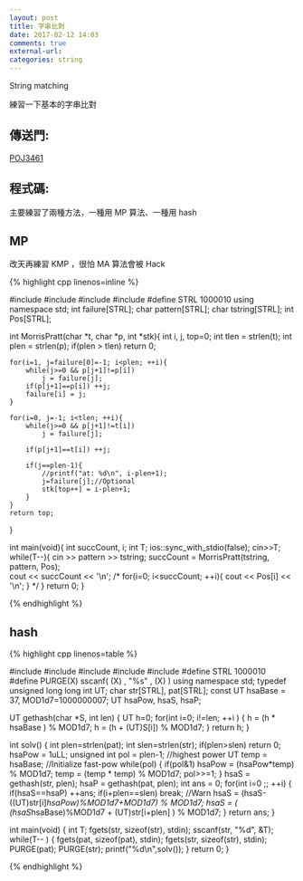 ```yaml
---
layout: post
title: 字串比對
date: 2017-02-12 14:03
comments: true
external-url:
categories: string
---
```


String matching

練習一下基本的字串比對

## 傳送門:
[POJ3461](http://poj.org/problem?id=3461)

## 程式碼:
主要練習了兩種方法，一種用 MP 算法、一種用 hash

## MP
改天再練習 KMP ，很怕 MA 算法會被 Hack

{% highlight cpp linenos=inline %}

#include <iostream>
#include <cstdio>
#include <cstdlib>
#include <cstring>
#define STRL 1000010
using namespace std;
int failure[STRL];
char pattern[STRL];
char tstring[STRL];
int Pos[STRL];

int MorrisPratt(char *t, char *p, int *stk){
    int i, j, top=0;
    int tlen = strlen(t);
    int plen = strlen(p);
    if(plen > tlen) return 0;

    for(i=1, j=failure[0]=-1; i<plen; ++i){
        while(j>=0 && p[j+1]!=p[i])
            j = failure[j];
        if(p[j+1]==p[i]) ++j;
        failure[i] = j;
    }

    for(i=0, j=-1; i<tlen; ++i){
        while(j>=0 && p[j+1]!=t[i])
            j = failure[j];

        if(p[j+1]==t[i]) ++j;

        if(j==plen-1){
            //printf("at: %d\n", i-plen+1);
            j=failure[j];//Optional
            stk[top++] = i-plen+1;
        }
    }
    return top;
}

int main(void){
    int succCount, i;
    int T;
    ios::sync_with_stdio(false);
    cin>>T;
    while(T--){
        cin >> pattern >> tstring;
        succCount = MorrisPratt(tstring, pattern, Pos);             
        cout << succCount << '\n';
        /*
        for(i=0; i<succCount; ++i){
            cout << Pos[i] << '\n';
        }
        */
    }
    return 0;
}

{% endhighlight %}

## hash

{% highlight cpp linenos=table %}

#include <iostream>
#include <string>
#include <cstdio>
#include <cstdlib>
#include <cstring>
#define STRL 1000010
#define PURGE(X) sscanf( (X) , "%s" , (X) )
using namespace std;
typedef unsigned long long int UT;
char str[STRL], pat[STRL];
const UT hsaBase = 37, MOD1d7=1000000007;
UT hsaPow, hsaS, hsaP;

UT gethash(char *S, int len) {
    UT h=0;
    for(int i=0; i!=len; ++i ) {
        h = (h * hsaBase  ) % MOD1d7;
        h = (h + (UT)S[i]) % MOD1d7;
    }
    return h;
}

int solv() {
    int plen=strlen(pat);
    int slen=strlen(str);
    if(plen>slen) return 0;
    hsaPow = 1uLL;
    unsigned int pol = plen-1; //highest power
    UT temp = hsaBase;
    //Initialize fast-pow
    while(pol) {
        if(pol&1) hsaPow = (hsaPow*temp) % MOD1d7;
        temp = (temp * temp) % MOD1d7;
        pol>>=1;
    }
    hsaS = gethash(str, plen); hsaP = gethash(pat, plen);
    int ans = 0;
    for(int i=0 ;; ++i) {
        if(hsaS==hsaP) ++ans;
        if(i+plen==slen) break; //Warn
        hsaS = (hsaS-((UT)str[i]*hsaPow)%MOD1d7+MOD1d7) % MOD1d7;
        hsaS = ( (hsaS*hsaBase)%MOD1d7 + (UT)str[i+plen] ) % MOD1d7;
    }
    return ans;
}

int main(void) {
    int T;
    fgets(str, sizeof(str), stdin);
    sscanf(str, "%d", &T);
    while(T-- ) {
        fgets(pat, sizeof(pat), stdin);
        fgets(str, sizeof(str), stdin);
        PURGE(pat);
        PURGE(str);
        printf("%d\n",solv());
    }
    return 0;
}

{% endhighlight %}

